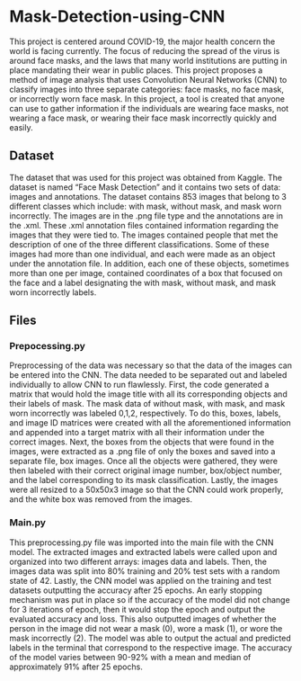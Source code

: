 # Mask-Detection-using-CNN
This project is centered around COVID-19,  the major health concern the world is facing currently. The  focus of reducing the spread of the virus is around face  masks, and the laws that many world institutions are  putting in place mandating their wear in public places. This  project proposes a method of image analysis that uses  Convolution Neural Networks (CNN) to classify images into  three separate categories: face masks, no face mask, or  incorrectly worn face mask. In this project, a tool is created  that anyone can use to gather information if the individuals  are wearing face masks, not wearing a face mask, or  wearing their face mask incorrectly quickly and easily.
## Dataset
The dataset that was used for this project was obtained from Kaggle. The dataset is named “Face Mask Detection” and it contains two sets of data: images and annotations. The dataset contains 853 images that belong to 3 different classes which include: with mask, without mask, and mask worn incorrectly. The images are in the .png file type and the annotations are in the .xml. These .xml annotation files contained information regarding the images that they were tied to. The images contained people that met the description of one of the three different classifications. Some of these images had more than one individual, and each were made as an object under the annotation file. In addition, each one of these objects, sometimes more than one per image, contained coordinates of a box that focused on the face and a label designating the with mask, without mask, and mask worn incorrectly labels. 
## Files
### Prepocessing.py
Preprocessing of the data was necessary so that the data of the images can be entered into the CNN. The data needed to be separated out and labeled individually to allow CNN to run flawlessly. First, the code generated a matrix that would hold the image title with all its corresponding objects and their labels of mask. The mask data of without mask, with mask, and mask worn incorrectly was labeled 0,1,2, respectively. To do this, boxes, labels, and image ID matrices were created with all the aforementioned information and appended into a target matrix with all their information under the correct images. Next, the boxes from the objects that were found in the images, were extracted as a .png file of only the boxes and saved into a separate file, box images. Once all the objects were gathered, they were then labeled with their correct original image number, box/object number, and the label corresponding to its mask classification. Lastly, the images were all resized to a 50x50x3 image so that the CNN could work properly, and the white box was removed from the images.
### Main.py
This preprocessing.py file was imported into the main file with the CNN model. The extracted images and extracted labels were called upon and organized into two different arrays: images data and labels. Then, the images data was split into 80% training and 20% test sets with a random state of 42. Lastly, the CNN model was applied on the training and test datasets outputting the accuracy after 25 epochs. An early stopping mechanism was put in place so if the accuracy of the model did not change for 3 iterations of epoch, then it would stop the epoch and output the evaluated accuracy and loss. This also outputted images of whether the person in the image did not wear a mask (0), wore a mask (1), or wore the mask incorrectly (2). The model was able to output the actual and predicted labels in the terminal that correspond to the respective image. The accuracy of the model varies between 90-92% with a mean and median of approximately 91% after 25 epochs. 
